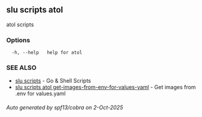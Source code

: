 ## slu scripts atol

atol scripts

### Options

```
  -h, --help   help for atol
```

### SEE ALSO

* [slu scripts](slu_scripts.md)	 - Go & Shell Scripts
* [slu scripts atol get-images-from-env-for-values-yaml](slu_scripts_atol_get-images-from-env-for-values-yaml.md)	 - Get images from .env for values.yaml

###### Auto generated by spf13/cobra on 2-Oct-2025

